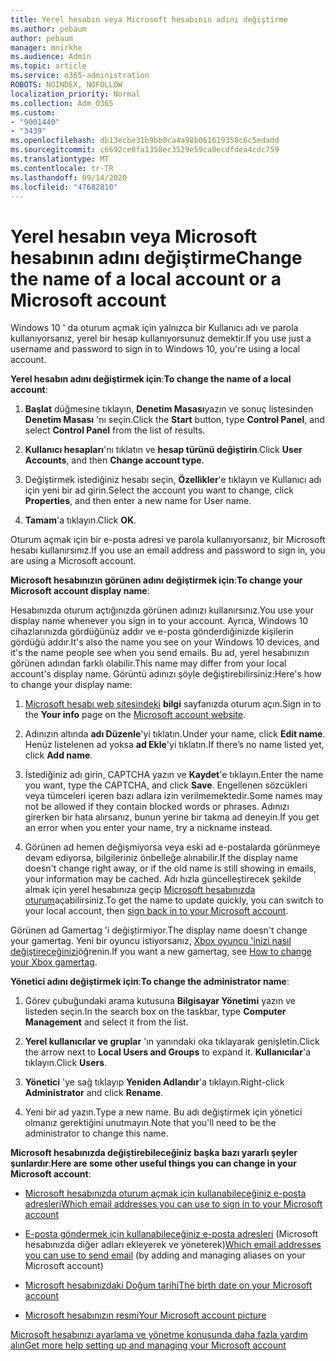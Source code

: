 ```yaml
---
title: Yerel hesabın veya Microsoft hesabının adını değiştirme
ms.author: pebaum
author: pebaum
manager: mnirkhe
ms.audience: Admin
ms.topic: article
ms.service: o365-administration
ROBOTS: NOINDEX, NOFOLLOW
localization_priority: Normal
ms.collection: Adm_O365
ms.custom:
- "9001440"
- "3439"
ms.openlocfilehash: db13ecbe31b9bb0ca4a98b061619358c6c5edadd
ms.sourcegitcommit: c6692ce0fa1358ec3529e59ca0ecdfdea4cdc759
ms.translationtype: MT
ms.contentlocale: tr-TR
ms.lasthandoff: 09/14/2020
ms.locfileid: "47682810"
---
```

# <a name="change-the-name-of-a-local-account-or-a-microsoft-account"></a><span data-ttu-id="abab6-102">Yerel hesabın veya Microsoft hesabının adını değiştirme</span><span class="sxs-lookup"><span data-stu-id="abab6-102">Change the name of a local account or a Microsoft account</span></span>

<span data-ttu-id="abab6-103">Windows 10 ' da oturum açmak için yalnızca bir Kullanıcı adı ve parola kullanıyorsanız, yerel bir hesap kullanıyorsunuz demektir.</span><span class="sxs-lookup"><span data-stu-id="abab6-103">If you use just a username and password to sign in to Windows 10, you're using a local account.</span></span> 

<span data-ttu-id="abab6-104">**Yerel hesabın adını değiştirmek için**:</span><span class="sxs-lookup"><span data-stu-id="abab6-104">**To change the name of a local account**:</span></span>

1. <span data-ttu-id="abab6-105">**Başlat** düğmesine tıklayın, **Denetim Masası**yazın ve sonuç listesinden **Denetim Masası** 'nı seçin.</span><span class="sxs-lookup"><span data-stu-id="abab6-105">Click the **Start** button, type **Control Panel**, and select **Control Panel** from the list of results.</span></span>

2. <span data-ttu-id="abab6-106">**Kullanıcı hesapları**'nı tıklatın ve **hesap türünü değiştirin**.</span><span class="sxs-lookup"><span data-stu-id="abab6-106">Click **User Accounts**, and then **Change account type**.</span></span>

3. <span data-ttu-id="abab6-107">Değiştirmek istediğiniz hesabı seçin, **Özellikler**'e tıklayın ve Kullanıcı adı için yeni bir ad girin.</span><span class="sxs-lookup"><span data-stu-id="abab6-107">Select the account you want to change, click **Properties**, and then enter a new name for User name.</span></span>

4. <span data-ttu-id="abab6-108">**Tamam**'a tıklayın.</span><span class="sxs-lookup"><span data-stu-id="abab6-108">Click **OK**.</span></span>

<span data-ttu-id="abab6-109">Oturum açmak için bir e-posta adresi ve parola kullanıyorsanız, bir Microsoft hesabı kullanırsınız.</span><span class="sxs-lookup"><span data-stu-id="abab6-109">If you use an email address and password to sign in, you are using a Microsoft account.</span></span>

<span data-ttu-id="abab6-110">**Microsoft hesabınızın görünen adını değiştirmek için**:</span><span class="sxs-lookup"><span data-stu-id="abab6-110">**To change your Microsoft account display name**:</span></span>

<span data-ttu-id="abab6-111">Hesabınızda oturum açtığınızda görünen adınızı kullanırsınız.</span><span class="sxs-lookup"><span data-stu-id="abab6-111">You use your display name whenever you sign in to your account.</span></span> <span data-ttu-id="abab6-112">Ayrıca, Windows 10 cihazlarınızda gördüğünüz addır ve e-posta gönderdiğinizde kişilerin gördüğü addır.</span><span class="sxs-lookup"><span data-stu-id="abab6-112">It's also the name you see on your Windows 10 devices, and it's the name people see when you send emails.</span></span> <span data-ttu-id="abab6-113">Bu ad, yerel hesabınızın görünen adından farklı olabilir.</span><span class="sxs-lookup"><span data-stu-id="abab6-113">This name may differ from your local account's display name.</span></span> <span data-ttu-id="abab6-114">Görüntü adınızı şöyle değiştirebilirsiniz:</span><span class="sxs-lookup"><span data-stu-id="abab6-114">Here's how to change your display name:</span></span>

1. <span data-ttu-id="abab6-115">[Microsoft hesabı web sitesindeki](https://account.microsoft.com/) **bilgi** sayfanızda oturum açın.</span><span class="sxs-lookup"><span data-stu-id="abab6-115">Sign in to the **Your info** page on the [Microsoft account website](https://account.microsoft.com/).</span></span>

2. <span data-ttu-id="abab6-116">Adınızın altında **adı Düzenle**'yi tıklatın.</span><span class="sxs-lookup"><span data-stu-id="abab6-116">Under your name, click **Edit name**.</span></span> <span data-ttu-id="abab6-117">Henüz listelenen ad yoksa **ad Ekle**'yi tıklatın.</span><span class="sxs-lookup"><span data-stu-id="abab6-117">If there’s no name listed yet, click **Add name**.</span></span> 

3. <span data-ttu-id="abab6-118">İstediğiniz adı girin, CAPTCHA yazın ve **Kaydet**'e tıklayın.</span><span class="sxs-lookup"><span data-stu-id="abab6-118">Enter the name you want, type the CAPTCHA, and click **Save**.</span></span> <span data-ttu-id="abab6-119">Engellenen sözcükleri veya tümceleri içeren bazı adlara izin verilmemektedir.</span><span class="sxs-lookup"><span data-stu-id="abab6-119">Some names may not be allowed if they contain blocked words or phrases.</span></span> <span data-ttu-id="abab6-120">Adınızı girerken bir hata alırsanız, bunun yerine bir takma ad deneyin.</span><span class="sxs-lookup"><span data-stu-id="abab6-120">If you get an error when you enter your name, try a nickname instead.</span></span>

4. <span data-ttu-id="abab6-121">Görünen ad hemen değişmiyorsa veya eski ad e-postalarda görünmeye devam ediyorsa, bilgileriniz önbelleğe alınabilir.</span><span class="sxs-lookup"><span data-stu-id="abab6-121">If the display name doesn't change right away, or if the old name is still showing in emails, your information may be cached.</span></span> <span data-ttu-id="abab6-122">Adı hızla güncelleştirecek şekilde almak için yerel hesabınıza geçip [Microsoft hesabınızda oturum](https://account.microsoft.com/)açabilirsiniz.</span><span class="sxs-lookup"><span data-stu-id="abab6-122">To get the name to update quickly, you can switch to your local account, then [sign back in to your Microsoft account](https://account.microsoft.com/).</span></span>

<span data-ttu-id="abab6-123">Görünen ad Gamertag 'i değiştirmiyor.</span><span class="sxs-lookup"><span data-stu-id="abab6-123">The display name doesn't change your gamertag.</span></span> <span data-ttu-id="abab6-124">Yeni bir oyuncu istiyorsanız, [Xbox oyuncu 'inizi nasıl değiştireceğinizi](https://support.xbox.com/id-ID/account-management/change-xbox-live-gamertag)öğrenin.</span><span class="sxs-lookup"><span data-stu-id="abab6-124">If you want a new gamertag, see [How to change your Xbox gamertag](https://support.xbox.com/id-ID/account-management/change-xbox-live-gamertag).</span></span>

<span data-ttu-id="abab6-125">**Yönetici adını değiştirmek için**:</span><span class="sxs-lookup"><span data-stu-id="abab6-125">**To change the administrator name**:</span></span>

1. <span data-ttu-id="abab6-126">Görev çubuğundaki arama kutusuna **Bilgisayar Yönetimi** yazın ve listeden seçin.</span><span class="sxs-lookup"><span data-stu-id="abab6-126">In the search box on the taskbar, type **Computer Management** and select it from the list.</span></span>

2. <span data-ttu-id="abab6-127">**Yerel kullanıcılar ve gruplar** 'ın yanındaki oka tıklayarak genişletin.</span><span class="sxs-lookup"><span data-stu-id="abab6-127">Click the arrow next to **Local Users and Groups** to expand it.</span></span> <span data-ttu-id="abab6-128">**Kullanıcılar**'a tıklayın.</span><span class="sxs-lookup"><span data-stu-id="abab6-128">Click **Users**.</span></span>

3. <span data-ttu-id="abab6-129">**Yönetici** 'ye sağ tıklayıp **Yeniden Adlandır**'a tıklayın.</span><span class="sxs-lookup"><span data-stu-id="abab6-129">Right-click **Administrator** and click **Rename**.</span></span>

4. <span data-ttu-id="abab6-130">Yeni bir ad yazın.</span><span class="sxs-lookup"><span data-stu-id="abab6-130">Type a new name.</span></span> <span data-ttu-id="abab6-131">Bu adı değiştirmek için yönetici olmanız gerektiğini unutmayın.</span><span class="sxs-lookup"><span data-stu-id="abab6-131">Note that you'll need to be the administrator to change this name.</span></span>

<span data-ttu-id="abab6-132">**Microsoft hesabınızda değiştirebileceğiniz başka bazı yararlı şeyler şunlardır**:</span><span class="sxs-lookup"><span data-stu-id="abab6-132">**Here are some other useful things you can change in your Microsoft account**:</span></span>

- [<span data-ttu-id="abab6-133">Microsoft hesabınızda oturum açmak için kullanabileceğiniz e-posta adresleri</span><span class="sxs-lookup"><span data-stu-id="abab6-133">Which email addresses you can use to sign in to your Microsoft account</span></span>](https://support.microsoft.com/help/4026162)

- <span data-ttu-id="abab6-134">[E-posta göndermek için kullanabileceğiniz e-posta adresleri](https://support.microsoft.com/help/12407) (Microsoft hesabınızda diğer adları ekleyerek ve yöneterek)</span><span class="sxs-lookup"><span data-stu-id="abab6-134">[Which email addresses you can use to send email](https://support.microsoft.com/help/12407) (by adding and managing aliases on your Microsoft account)</span></span>

- [<span data-ttu-id="abab6-135">Microsoft hesabınızdaki Doğum tarihi</span><span class="sxs-lookup"><span data-stu-id="abab6-135">The birth date on your Microsoft account</span></span>](https://support.microsoft.com/help/12411)

- [<span data-ttu-id="abab6-136">Microsoft hesabınızın resmi</span><span class="sxs-lookup"><span data-stu-id="abab6-136">Your Microsoft account picture</span></span>](https://support.microsoft.com/help/4026790)

[<span data-ttu-id="abab6-137">Microsoft hesabınızı ayarlama ve yönetme konusunda daha fazla yardım alın</span><span class="sxs-lookup"><span data-stu-id="abab6-137">Get more help setting up and managing your Microsoft account</span></span>](https://support.microsoft.com/hub/4294457/microsoft-account-help#manage-account)